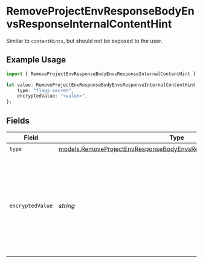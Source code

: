 # RemoveProjectEnvResponseBodyEnvsResponseInternalContentHint

Similar to `contentHints`, but should not be exposed to the user.

## Example Usage

```typescript
import { RemoveProjectEnvResponseBodyEnvsResponseInternalContentHint } from "@simplesagar/vercel/models/removeprojectenvop.js";

let value: RemoveProjectEnvResponseBodyEnvsResponseInternalContentHint = {
    type: "flags-secret",
    encryptedValue: "<value>",
};
```

## Fields

| Field                                                                                                                                                  | Type                                                                                                                                                   | Required                                                                                                                                               | Description                                                                                                                                            |
| ------------------------------------------------------------------------------------------------------------------------------------------------------ | ------------------------------------------------------------------------------------------------------------------------------------------------------ | ------------------------------------------------------------------------------------------------------------------------------------------------------ | ------------------------------------------------------------------------------------------------------------------------------------------------------ |
| `type`                                                                                                                                                 | [models.RemoveProjectEnvResponseBodyEnvsResponse200ApplicationJson3Type](../models/removeprojectenvresponsebodyenvsresponse200applicationjson3type.md) | :heavy_check_mark:                                                                                                                                     | N/A                                                                                                                                                    |
| `encryptedValue`                                                                                                                                       | *string*                                                                                                                                               | :heavy_check_mark:                                                                                                                                     | Contains the `value` of the env variable, encrypted with a special key to make decryption possible in the subscriber Lambda.                           |